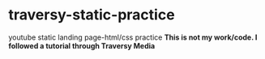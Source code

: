# traversy-static-practice
youtube static landing page-html/css practice
****This is not my work/code. I followed a tutorial through Traversy Media****
